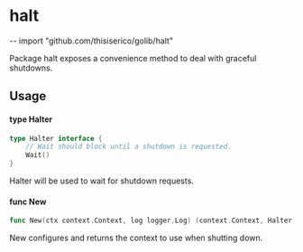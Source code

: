 # halt
--
    import "github.com/thisiserico/golib/halt"

Package halt exposes a convenience method to deal with graceful shutdowns.

## Usage

#### type Halter

```go
type Halter interface {
	// Wait should block until a shutdown is requested.
	Wait()
}
```

Halter will be used to wait for shutdown requests.

#### func  New

```go
func New(ctx context.Context, log logger.Log) (context.Context, Halter)
```
New configures and returns the context to use when shutting down.
